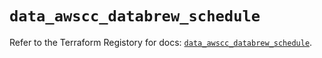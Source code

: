 # `data_awscc_databrew_schedule`

Refer to the Terraform Registory for docs: [`data_awscc_databrew_schedule`](https://registry.terraform.io/providers/hashicorp/awscc/0.70.0/docs/data-sources/databrew_schedule).
